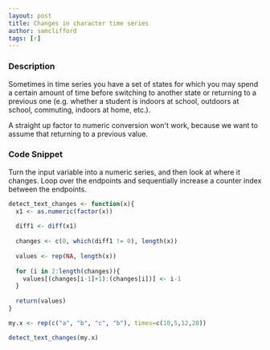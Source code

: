 ```yaml
---
layout: post
title: Changes in character time series
author: samclifford
tags: [r]
---
```


### Description
Sometimes in time series you have a set of states for which you may spend a certain amount of time before switching to another state or returning to a previous one (e.g. whether a student is indoors at school, outdoors at school, commuting, indoors at home, etc.).

A straight up factor to numeric conversion won't work, because we want to assume that returning to a previous value.

### Code Snippet

Turn the input variable into a numeric series, and then look at where it changes. Loop over the endpoints and sequentially increase a counter index between the endpoints.

``` r
detect_text_changes <- function(x){
  x1 <- as.numeric(factor(x))
  
  diff1 <- diff(x1)
  
  changes <- c(0, which(diff1 != 0), length(x))
  
  values <- rep(NA, length(x))
  
  for (i in 2:length(changes)){
    values[(changes[i-1]+1):(changes[i])] <- i-1
  }
  
  return(values)
}

my.x <- rep(c("a", "b", "c", "b"), times=c(10,5,12,20))

detect_text_changes(my.x)

```